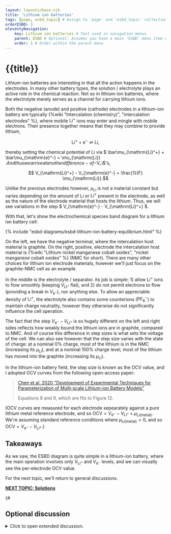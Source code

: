 ```yaml
---
layout: layouts/base.njk
title: 'Lithium ion batteries'
tags: [page, esbd_topic] # Assign to 'page' and 'esbd_topic' collections
orderESBD: 3
eleventyNavigation:
    key: Lithium ion batteries # Text used in navigation menus
    parent: ESBD # Optional: Assumes you have a main 'ESBD' menu item defined elsewhere
    order: 1 # Order within the parent menu
---
```


# {{title}}

Lithium-ion batteries are interesting in that all the action happens in the electrodes. In many other battery types, the solution / electrolyte plays an active role in the chemical reaction. Not so in lithium-ion batteries, where the electrolyte merely serves as a channel for carrying lithium ions.

Both the negative (anode) and positive (cathode) electrodes in a lithium-ion battery are typically {%wiki "Intercalation (chemistry)", "intercalation electrodes" %}, where mobile $\mathrm{Li}^+$ ions may enter and mingle with mobile electrons. Their presence together means that they may combine to provide lithium,

$$ \mathrm{Li}^+ + \mathrm{e}^- \rightleftharpoons \mathrm{Li} , $$

thereby setting the chemical potential of $\mathrm{Li}$ via $ \bar\mu_{\mathrm{Li}^+} + \bar\mu_{\mathrm{e}^-} = \mu_{\mathrm{Li}} $. And thus we arrive at another difference-of-$V_i$'s, 

$$ V_{\mathrm{Li}^+} - V_{\mathrm{e}^-} =  \frac{1}{F} \mu_{\mathrm{Li}}.$$

Unlike the previous electrodes however, $\mu_{\mathrm{Li}}$ is not a material constant but varies depending on the amount of $\mathrm{Li}$ or $\mathrm{Li}^+$ present in the electrode, as well as the nature of the electrode material that hosts the lithium. Thus, we will see variations in the step $ V_{\mathrm{e}^-} - V_{\mathrm{Li}^+} $.

With that, let's show the electrochemical species band diagram for a lithium ion battery cell:

{% include "esbd-diagrams/esbd-lithium-ion-battery-equilibrium.html" %}

On the left, we have the negative terminal, where the intercalation host material is graphite. On the right, positive, electrode the intercalation host material is {%wiki "Lithium nickel manganese cobalt oxides", "nickel manganese cobalt oxides" %} (NMC for short). There are many other choices for lithium ion electrode materials, however we'll just focus on the graphite-NMC cell as an example.

In the middle is the electrolyte / separator. Its job is simple: 1) allow $\mathrm{Li}^+$ ions to flow smoothly (keeping $V_{\mathrm{Li}^+}$ flat), and 2) do not permit electrons to flow (providing a break in $V_{\mathrm{e}^-}$), nor anything else. To allow an appreciable density of $\mathrm{Li}^+$, the electrolyte also contains some counterions ($\mathrm{PF}_6^-$) to maintain charge neutrality, however they otherwise do not significantly influence the cell operation.

The fact that the step $V_{\mathrm{e}^-} - V_{\mathrm{Li}^+}$ is so hugely different on the left and right sides reflects how weakly bound the lithium ions are in graphite, compared to NMC. And of course this difference in step sizes is what sets the voltage of the cell. We can also see however that the step size varies with the state of charge: at a nominal 0% charge, most of the lithium is in the NMC (increasing its $\mu_{\mathrm{Li}}$), and at a nominal 100% charge level, most of the lithium has moved into the graphite (increasing its $\mu_{\mathrm{Li}}$).

In the lithium-ion battery field, the step size is known as the OCV value, and I adopted OCV curves from the following open-access paper:

> [Chen et al. 2020 "Development of Experimental Techniques for Parameterization of Multi-scale Lithium-ion Battery Models"](https://dx.doi.org/10.1149/1945-7111/ab9050)
>
> Equations 8 and 9, which are fits to Figure 12.

(OCV curves are measured for each electrode sepearately against a pure lithium metal reference electrode, and so $\mathrm{OCV} = V_{\mathrm{e}^-} - V_{\mathrm{Li}^+} + \mu_{\mathrm{Li(metal)}}$. We're assuming standard reference conditions where $\mu_{\mathrm{Li(metal)}}=0$, and so $\mathrm{OCV} = V_{\mathrm{e}^-} - V_{\mathrm{Li}^+}$.)

## Takeaways

As we saw, the ESBD diagram is quite simple in a lithium-ion battery, where the main operation involves only $V_{\mathrm{Li}^+}$ and $V_{\mathrm{e}^-}$ levels, and we can visually see the per-electrode OCV value.

For the next topic, we'll return to general discussions.

[**NEXT TOPIC: Solutions**](../solutions/)

{#   

## Optional discussion

<details>
<summary>
Click to open extended discussion.
</summary>
#}
{#
Gemini suggested outline

Proposed Structure & Main Points:

Introduction: What Makes LIBs Special?

Briefly state their importance (energy density, rechargeability).
Introduce the core components: Anode (e.g., Graphite), Cathode (e.g., LCO), Electrolyte (Li⁺ conductor), Separator.
Key Idea: Unlike simple metal electrodes, LIBs work by intercalation – inserting/removing Li ions into/from host materials.
Intercalation and Chemical Potential (μ_Li)

Explain the concept: xLi⁺ + xe⁻ + Host ⇌ LiₓHost.
Crucial Point: The energy required to add/remove lithium (its chemical potential, μ_Li) changes depending on how much lithium is already in the host (x, the state of charge). Analogy: Like parking cars in a multi-level garage, the first spots are easy (low energy), the last ones are harder (high energy).
Briefly mention this contrasts with plating pure Li metal where μ_Li is constant (μ°(Li)).
The ESBD Picture - Open Circuit Voltage (OCV)

Introduce a representative ESBD for a partially charged LIB (e.g., Graphite || LCO).
Show Levels:
V_e⁻ for anode (Graphite) current collector.
V_e⁻ for cathode (LCO) current collector.
V_Li⁺ level in the electrolyte (flat at OCV).
Show V_Li⁺ penetrating into both anode and cathode hosts, continuous with the electrolyte level.
Show V_e⁻ levels within each host (same as collector).
Highlight the Steps: Show the different potential steps within each electrode:
Anode: V_Li⁺ - V_e⁻ = μ_Li_anode / F
Cathode: V_Li⁺ - V_e⁻ = μ_Li_cathode / F
Place Reaction Markers: Put the ⇌ marker within the anode phase (connecting V_Li⁺ and V_e⁻ there) and within the cathode phase (connecting V_Li⁺ and V_e⁻ there), representing the internal Li⁺ + e⁻ ⇌ Li equilibrium in each host.
Define OCV: Clearly show that OCV = V_e⁻_cathode - V_e⁻_anode. Explain this difference arises because μ_Li_cathode is different from μ_Li_anode at a given SOC.
Why Voltage Changes: Electrode Potential vs. State of Charge (SOC)

Focus on μ_Li vs x: Explain that because μ_Li changes with x differently in the anode and cathode, the steps V_Li⁺ - V_e⁻ change differently as Li moves.
Anode Example (Graphite): Show its characteristic OCV curve vs Li/Li⁺ (low voltage, relatively flat plateaus). Explain this reflects specific energy levels for Li in graphite stages. Relate flat plateaus to regions where μ_Li_anode is constant (two-phase coexistence during staging). On ESBD: V_e⁻_anode stays relatively constant during plateaus.
Cathode Example (LCO): Show its characteristic OCV curve vs Li/Li⁺ (higher voltage, generally sloping). Explain this reflects gradual changes in Co oxidation state / Li interaction energy. On ESBD: V_e⁻_cathode changes more continuously.
Full Cell Voltage: Explain that the overall cell OCV curve results from the difference between the cathode and anode OCV curves (V_e⁻_cathode - V_e⁻_anode).
Visualizing Charge / Discharge with ESBD

Discharge: Start with charged state ESBD (large V_e⁻ difference). Show Li⁺ moving anode -> cathode, e⁻ moving anode -> cathode externally. Explain how x changes, causing μ_Li_anode to increase (making V_e⁻_anode go down) and μ_Li_cathode to decrease (making V_e⁻_cathode go up). Show the V_e⁻ levels moving closer, reducing cell voltage.
Charge: Start with discharged state ESBD (small V_e⁻ difference). Show external voltage forcing e⁻ cathode -> anode, Li⁺ moving cathode -> anode. Explain how x changes, causing μ_Li_anode to decrease (V_e⁻_anode goes up) and μ_Li_cathode to increase (V_e⁻_cathode goes down). Show V_e⁻ levels moving apart, increasing cell voltage.
Conclusion & Takeaways

Summarize: LIB voltage is determined by the difference in Li chemical potential (μ_Li) between anode and cathode hosts. μ_Li varies with SOC, causing voltage changes. ESBD visualizes these changing energy levels (V_Li⁺, V_e⁻) and the resulting voltage.
Reiterate the power of the ESBD approach for understanding this complex system.
NEXT Link: To Topic 3 (Solutions).

Optional Discussion Ideas:

Variety of Materials: Briefly show OCV curves and mention the resulting ESBD differences for other common materials (LFP's flat plateau, NMC's slope, Si anode's low potential and large volume change).
Solid Electrolyte Interphase (SEI): Briefly explain its formation on the anode during the first charge, its necessity (preventing continuous electrolyte reduction), and its character (ion conductor, electron insulator). Mentioning how it might affect the ESBD at the interface (e.g., adding a resistive or tunneling barrier) could be interesting but complex.
Kinetics & Operating Voltage: Explain that the OCV is the equilibrium potential. When current flows, overpotentials (due to charge transfer resistance, ion transport limits in electrolyte/solids) cause the actual operating voltage to be lower during discharge and higher during charge than the OCV. Show a simple diagram illustrating this deviation.
Energy Density vs. Power Density: Briefly relate the voltage (from Δμ_Li) and capacity (amount of Li stored) to energy density, and relate kinetics/overpotentials to power density.


===

Kinetics ideas:
- Just draw a sketch.
- V_Li+ gradient inside electrodes.
- TWO distinct V_Li+ levels in cathode representing 'desync' of in-particle Li+ vs in-solution Li+.
- Noticeable V_e- gradient in cathode due to electron hopping being low conductivity.
- Overall V_Li+ gradient in the electrolyte (linear?), and a sudden V_Li+ voltage drop across the SEI (SEI resistance).

Kinetics 1 particle:
- Let's say we're discharging fast from 100% and we have reached 50%.
- Look at a single graphite spherical particle.
- Let's say center SoC is 70-80% (100mV) and surface is 30% (150 mV)
- Draw V_Li+ as parabola going from V_e- - 100mV at center down to V_e- - 150mV at surface.
- Draw a further drop of V_Li+ of ~50 mV going through the SEI.

"The total overpotential was estimated around 400 mV in our example. The SEI drop (estimated at 50 mV) is a noticeable chunk (~12.5%), but not necessarily the single dominant factor in that specific scenario. Other factors contributed comparable amounts (e.g., electrolyte 50mV, anode kinetics ~100mV, cathode kinetics/ohmic ~200mV)."
#}
